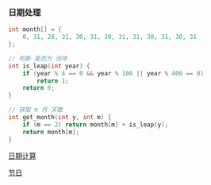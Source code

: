 ### 日期处理

```c++
int month[] = {
    0, 31, 28, 31, 30, 31, 30, 31, 31, 30, 31, 30, 31
};

// 判断 是否为 闰年
int is_leap(int year) {
    if (year % 4 == 0 && year % 100 || year % 400 == 0)
        return 1;
    return 0;
}

// 获取 m 月 天数
int get_month(int y, int m) {
    if (m == 2) return month[m] + is_leap(y);
    return month[m];
}
```

[日期计算](https://www.acwing.com/problem/content/3221/)

[节日](https://www.acwing.com/problem/content/3217/)